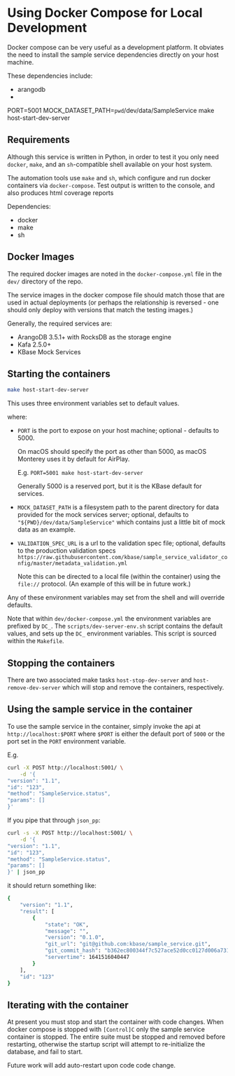 # Using Docker Compose for Local Development

Docker compose can be very useful as a development platform. It obviates the need to install the sample service dependencies directly on your host machine.

These dependencies include:

- arangodb
- 

PORT=5001 MOCK_DATASET_PATH=`pwd`/dev/data/SampleService make host-start-dev-server


## Requirements

Although this service is written in Python, in order to test it you only need `docker`, `make`, and an `sh`-compatible shell available on your host system.

The automation tools use `make` and `sh`, which configure and run docker containers via `docker-compose`. Test output is written to the console, and also produces html coverage reports

Dependencies:

- docker
- make
- sh

## Docker Images

The required docker images are noted in the `docker-compose.yml` file in the `dev/` directory of the repo.

The service images in the docker compose file should match those that are used in actual deployments (or perhaps the relationship is reversed - one should only deploy with versions that match the testing images.)

Generally, the required services are:

- ArangoDB 3.5.1+ with RocksDB as the storage engine
- Kafa 2.5.0+
- KBase Mock Services

## Starting the containers

```sh
make host-start-dev-server
```

This uses three environment variables set to default values.

where:

- `PORT` is the port to expose on your host machine; optional - defaults to 5000.

    On macOS should specify the port as other than 5000, as macOS Monterey uses it by default for AirPlay.

    E.g. `PORT=5001 make host-start-dev-server`

    Generally 5000 is a reserved port, but it is the KBase default for services.

- `MOCK_DATASET_PATH` is a filesystem path to the parent directory for data provided for the mock services server; optional, defaults to `"${PWD}/dev/data/SampleService"` which contains just a little bit of mock data as an example.

- `VALIDATION_SPEC_URL` is a url to the validation spec file; optional, defaults to the production validation specs `https://raw.githubusercontent.com/kbase/sample_service_validator_config/master/metadata_validation.yml`

    Note this can be directed to a local file (within the container) using the `file://`  protocol. (An example of this will be in future work.)

Any of these environment variables may set from the shell and will override defaults. 

Note that within `dev/docker-compose.yml` the environment variables are prefixed by `DC_`. The `scripts/dev-server-env.sh` script contains the default values, and sets up the `DC_` environment variables. This script is sourced within the `Makefile`.

## Stopping the containers

There are two associated make tasks `host-stop-dev-server` and `host-remove-dev-server` which will stop and remove the containers, respectively.

## Using the sample service in the container

To use the sample service in the container, simply invoke the api at `http://localhost:$PORT` where `$PORT` is either the default port of `5000` or the port set in the `PORT` environment variable.

E.g.

```sh
curl -X POST http://localhost:5001/ \
    -d '{
"version": "1.1",
"id": "123",
"method": "SampleService.status",
"params": []
}'
```

If you pipe that through `json_pp`:

```sh
curl -s -X POST http://localhost:5001/ \
    -d '{
"version": "1.1",
"id": "123",
"method": "SampleService.status",
"params": []
}' | json_pp
```

it should return something like:

```sh
{
    "version": "1.1",
    "result": [
        {
            "state": "OK",
            "message": "",
            "version": "0.1.0",
            "git_url": "git@github.com:kbase/sample_service.git",
            "git_commit_hash": "b362ec800344f7c527ace52d0cc0127d006a731c",
            "servertime": 1641516040447
        }
    ],
    "id": "123"
}
```

## Iterating with the container

At present you must stop and start the container with code changes. When docker compose is stopped with `[Control]C` only the sample service container is stopped. The entire suite must be stopped and removed before restarting, otherwise the startup script will attempt to re-initialize the database, and fail to start.

Future work will add auto-restart upon code code change.

